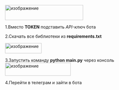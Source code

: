 
<img width="257" height="50" alt="изображение" src="https://github.com/user-attachments/assets/81f53fa9-5fe8-4d3b-b5a0-fbf5fd83a015" />

1.Вместо **TOKEN** подставить *API-ключ* бота

2.Скачать все библиотеки из **requirements.txt**

<img width="120" height="34" alt="изображение" src="https://github.com/user-attachments/assets/2855a827-3797-4da5-959b-a432c6c905dd" />

3.Запустить команду **python main.py** через консоль
<img width="216" height="43" alt="изображение" src="https://github.com/user-attachments/assets/422ce5dd-3b7d-4979-9134-001d285e0d90" />


4.Перейти в телеграм и зайти в бота

